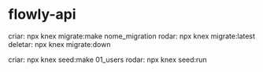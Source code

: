 # flowly-api

criar: npx knex migrate:make nome_migration
rodar: npx knex migrate:latest
deletar: npx knex migrate:down

criar: npx knex seed:make 01_users
rodar: npx knex seed:run
